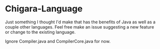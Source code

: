 # Chigara-Language

Just something I thought I'd make that has the benefits of Java as well as a couple other languages. Feel free make an issue suggesting a new feature or change to the existing language.

Ignore Compiler.java and CompilerCore.java for now.
